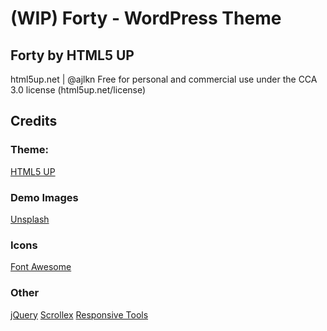 # (WIP) Forty - WordPress Theme

## Forty by HTML5 UP
html5up.net | @ajlkn
Free for personal and commercial use under the CCA 3.0 license (html5up.net/license)

## Credits
### Theme:
[HTML5 UP](html5up.net)

### Demo Images
[Unsplash](unsplash.com)

### Icons
[Font Awesome](fontawesome.io)

### Other
[jQuery](jquery.com)
[Scrollex](github.com/ajlkn/jquery.scrollex)
[Responsive Tools](github.com/ajlkn/responsive-tools)
